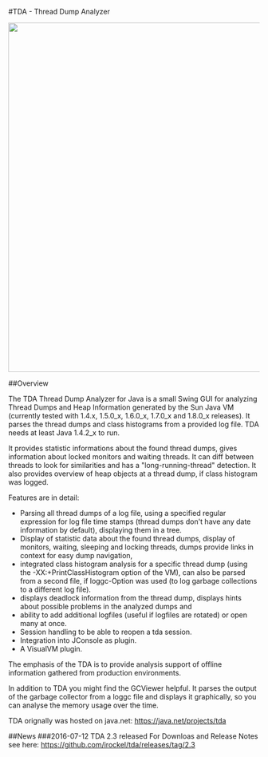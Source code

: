 #TDA - Thread Dump Analyzer

<img src="https://raw.githubusercontent.com/irockel/tda/master/tda-main-screen.png" width="700"/>

##Overview

The TDA Thread Dump Analyzer for Java is a small Swing GUI for analyzing Thread Dumps and Heap Information generated by the Sun Java VM (currently tested with 1.4.x, 1.5.0_x, 1.6.0_x, 1.7.0_x and 1.8.0_x releases). It parses the thread dumps and class histograms from a provided log file. TDA needs at least Java 1.4.2_x to run.

It provides statistic informations about the found thread dumps, gives information about locked monitors and waiting threads. It can diff between threads to look for similarities and has a "long-running-thread" detection. It also provides overview of heap objects at a thread dump, if class histogram was logged.

Features are in detail:

* Parsing all thread dumps of a log file, using a specified regular expression for log file time stamps (thread dumps don't have any date information by default), displaying them in a tree.
* Display of statistic data about the found thread dumps, display of monitors, waiting, sleeping and locking threads, dumps provide links in context for easy dump navigation,
* integrated class histogram analysis for a specific thread dump (using the -XX:+PrintClassHistogram option of the VM), can also be parsed from a second file, if loggc-Option was used (to log garbage collections to a different log file).
* displays deadlock information from the thread dump, displays hints about possible problems in the analyzed dumps and
* ability to add additional logfiles (useful if logfiles are rotated) or open many at once.
* Session handling to be able to reopen a tda session.
* Integration into JConsole as plugin.
* A VisualVM plugin.

The emphasis of the TDA is to provide analysis support of offline information gathered from production environments.

In addition to TDA you might find the GCViewer helpful. It parses the output of the garbage collector from a loggc file and displays it graphically, so you can analyse the memory usage over the time.

TDA orignally was hosted on java.net: https://java.net/projects/tda

##News
###2016-07-12 TDA 2.3 released
For Downloas and Release Notes see here: https://github.com/irockel/tda/releases/tag/2.3


